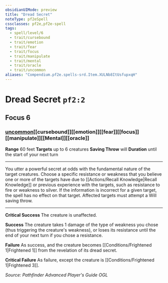 ```yaml
---
obsidianUIMode: preview
title: "Dread Secret"
noteType: pf2eSpell
cssclasses: pf2e,pf2e-spell
tags:
  - spell/level/6
  - trait/cursebound
  - trait/emotion
  - trait/fear
  - trait/focus
  - trait/manipulate
  - trait/mental
  - trait/oracle
  - trait/uncommon
aliases: "Compendium.pf2e.spells-srd.Item.XULNb8ItUsfupxqH" 
---
```

# Dread Secret  `pf2:2`  
## Focus 6
### [uncommon](uncommon "Uncommon Rarity Trait")[[cursebound]][[emotion]][[fear]][[focus]][[manipulate]][[Mental]][[oracle]]

**Range** 60 feet
**Targets** up to 6 creatures
**Saving Throw**  will
**Duration** until the start of your next turn
* * * 
You utter a powerful secret at odds with the fundamental nature of the target creatures. Choose a specific resistance or weakness that you believe one or more of the targets have due to [[Actions/Recall Knowledge|Recall Knowledge]] or previous experience with the targets, such as resistance to fire or weakness to silver. If the information is incorrect for a given target, the spell has no effect on that target. Affected targets must attempt a Will saving throw.

* * *

**Critical Success** The creature is unaffected.

**Success** The creature takes 1 damage of the type of weakness you chose (thus triggering the creature's weakness), or loses its resistance until the end of your next turn if you chose a resistance.

**Failure** As success, and the creature becomes [[Conditions/Frightened 1|Frightened 1]] from the revelation of its dread secret.

**Critical Failure** As failure, except the creature is [[Conditions/Frightened 1|Frightened 3]].

*Source: Pathfinder Advanced Player's Guide*
*OGL*